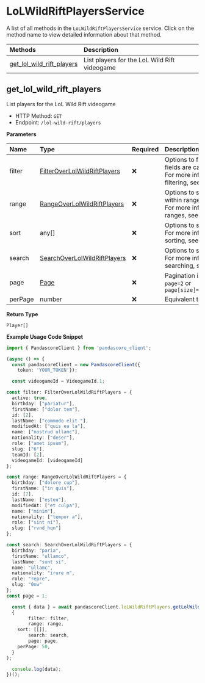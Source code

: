 # LoLWildRiftPlayersService

A list of all methods in the `LoLWildRiftPlayersService` service. Click on the method name to view detailed information about that method.

| Methods                                                 | Description                                  |
| :------------------------------------------------------ | :------------------------------------------- |
| [get_lol_wild_rift_players](#get_lol_wild_rift_players) | List players for the LoL Wild Rift videogame |

## get_lol_wild_rift_players

List players for the LoL Wild Rift videogame

- HTTP Method: `GET`
- Endpoint: `/lol-wild-rift/players`

**Parameters**

| Name    | Type                                                                      | Required | Description                                                                                                                                         |
| :------ | :------------------------------------------------------------------------ | :------- | :-------------------------------------------------------------------------------------------------------------------------------------------------- |
| filter  | [FilterOverLolWildRiftPlayers](../models/FilterOverLolWildRiftPlayers.md) | ❌       | Options to filter results. String fields are case sensitive <br/>For more information on filtering, see [docs](/docs/filtering-and-sorting#filter). |
| range   | [RangeOverLolWildRiftPlayers](../models/RangeOverLolWildRiftPlayers.md)   | ❌       | Options to select results within ranges <br/>For more information on ranges, see [docs](/docs/filtering-and-sorting#range).                         |
| sort    | any[]                                                                     | ❌       | Options to sort results <br/>For more information on sorting, see [docs](/docs/filtering-and-sorting#sort).                                         |
| search  | [SearchOverLolWildRiftPlayers](../models/SearchOverLolWildRiftPlayers.md) | ❌       | Options to search results <br/>For more information on searching, see [docs](/docs/filtering-and-sorting#search).                                   |
| page    | [Page](../models/Page.md)                                                 | ❌       | Pagination in the form of `page=2` or `page[size]=30&page[number]=2`                                                                                |
| perPage | number                                                                    | ❌       | Equivalent to `page[size]`                                                                                                                          |

**Return Type**

`Player[]`

**Example Usage Code Snippet**

```typescript
import { PandascoreClient } from 'pandascore_client';

(async () => {
  const pandascoreClient = new PandascoreClient({
	token: 'YOUR_TOKEN'});

  const videogameId = VideogameId.1;

const filter: FilterOverLolWildRiftPlayers = {
  active: true,
  birthday: ["pariatur"],
  firstName: ["dolor tem"],
  id: [2],
  lastName: ["commodo elit "],
  modifiedAt: ["quis ea la"],
  name: ["nostrud ullamc"],
  nationality: ["deser"],
  role: ["amet ipsum"],
  slug: ["6"],
  teamId: [2],
  videogameId: [videogameId]
};

const range: RangeOverLolWildRiftPlayers = {
  birthday: ["dolore cup"],
  firstName: ["in quis"],
  id: [7],
  lastName: ["esteu"],
  modifiedAt: ["et culpa"],
  name: ["minim"],
  nationality: ["tempor a"],
  role: ["sint ni"],
  slug: ["rvnd_hqn"]
};

const search: SearchOverLolWildRiftPlayers = {
  birthday: "paria",
  firstName: "ullamco",
  lastName: "sunt si",
  name: "ullamc",
  nationality: "irure m",
  role: "repre",
  slug: "0nw"
};
const page = 1;

  const { data } = await pandascoreClient.loLWildRiftPlayers.getLolWildRiftPlayers(
  {
		filter: filter,
		range: range,
    sort: [[]],
		search: search,
		page: page,
    perPage: 50,
  }
);

  console.log(data);
})();
```

<!-- This file was generated by liblab | https://liblab.com/ -->
